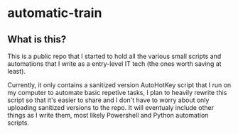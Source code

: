# automatic-train
## What is this?

This is a public repo that I started to hold all the various small scripts and automations that I write as a entry-level IT tech (the ones worth saving at least). 

Currently, it only contains a sanitized version AutoHotKey script that I run on my computer to automate basic repetive tasks, I plan to heavily rewrite this script so that it's easier to share and I don't have to worry about only uploading sanitized versions to the repo. It will eventualy include other things as I write them, most likely Powershell and Python automation scripts.
